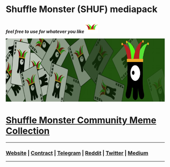 # Shuffle Monster (SHUF) mediapack
 ***feel free to use for whatever you like*** <img src="/Main%20Hat%20Logo/hat-logo-transparent.png" width="40" height="40">

<img src="/Media/shuffled-banner-800x200.png" width="800" height="200">

# [Shuffle Monster Community Meme Collection](https://github.com/ShuffleMonster/mediapack/tree/master/memes)


------------------------------------------------------------------------------
### [Website](https://shuffle.monster) | [Contract](https://etherscan.io/address/0x3a9fff453d50d4ac52a6890647b823379ba36b9e#code) | [Telegram](https://t.me/shuftoken) | [Reddit](https://www.reddit.com/r/ShuffleMonster/) | [Twitter](https://twitter.com/ShuffleToken) | [Medium](https://medium.com/shufflemonster)
------------------------------------------------------------------------------
